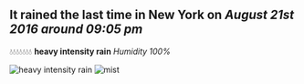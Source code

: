 ## It rained the last time in New York on *August 21st 2016 around 09:05 pm*
💧💧💧💧💧💧💧  **heavy intensity rain** *Humidity 100%*

![heavy intensity rain](http://openweathermap.org/img/w/10n.png) ![mist](http://openweathermap.org/img/w/50n.png)
